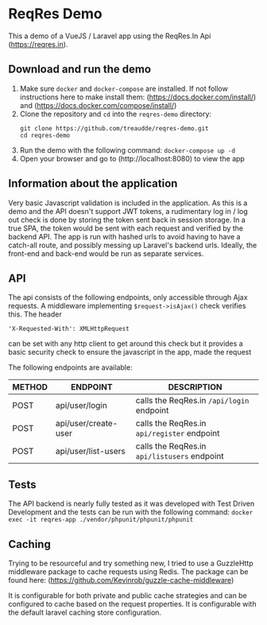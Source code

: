 # ReqRes Demo

This a demo of a VueJS / Laravel app using the ReqRes.In Api (https://reqres.in).

## Download and run the demo
1. Make sure `docker` and `docker-compose` are installed. If not follow instructions here 
to make install them: (https://docs.docker.com/install/) and (https://docs.docker.com/compose/install/)
2. Clone the repository and `cd` into the `reqres-demo` directory: 
    ```  
    git clone https://github.com/treaudde/reqres-demo.git
    cd reqres-demo 
    ```
3. Run the demo with the following command:
`docker-compose up -d`
4.  Open your browser and go to (http://localhost:8080) to view the app

## Information about the application
Very basic Javascript validation is included in the application.  As this is a demo
and the API doesn't support JWT tokens, a rudimentary log in / log out check is done
by storing the token sent back in session storage. In a true SPA, the token
would be sent with each request and verified by the backend API.
The app is run with hashed urls
to avoid having to have a catch-all route, and possibly messing up Laravel's backend
urls.  Ideally, the front-end and back-end would be run as separate services.

## API
The api consists of the following endpoints, only accessible through Ajax requests.
A middleware implementing `$request->isAjax()` check verifies this.
The header
```
'X-Requested-With': XMLHttpRequest
```
can be set with any http client to get around this check but it provides a basic 
security check to ensure the javascript in the app, made the request

The following endpoints are available:

**METHOD** | **ENDPOINT** | **DESCRIPTION**
--- | --- | ---
POST | api/user/login | calls the ReqRes.in `/api/login` endpoint
POST | api/user/create-user | calls the ReqRes.in `api/register` endpoint
POST | api/user/list-users | calls the ReqRes.in `api/listusers` endpoint

## Tests
The API backend is nearly fully tested as it was developed with Test Driven Development
and the tests can be run with the following command:
`docker exec -it reqres-app ./vendor/phpunit/phpunit/phpunit`

## Caching
Trying to be resourceful and try something new, I tried to use a GuzzleHttp middleware
package to cache requests using Redis.  The package can be found here: 
(https://github.com/Kevinrob/guzzle-cache-middleware)

It is configurable for both private and public cache strategies and can be configured
to cache based on the request properties.  It is configurable with the default laravel
caching store configuration.